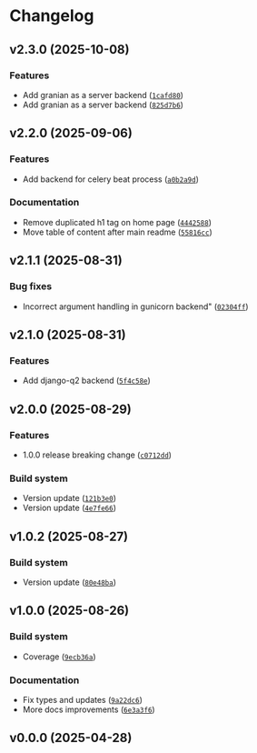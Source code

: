 # Changelog

## v2.3.0 (2025-10-08)

### Features

- Add granian as a server backend ([`1cafd80`](https://github.com/nanorepublica/django-prodserver/commit/1cafd804b97f5a2d093e844260676e9f24946d87))
- Add granian as a server backend ([`825d7b6`](https://github.com/nanorepublica/django-prodserver/commit/825d7b6c42c2931a9f12bf867e9a0bf33049b5c4))

## v2.2.0 (2025-09-06)

### Features

- Add backend for celery beat process ([`a0b2a9d`](https://github.com/nanorepublica/django-prodserver/commit/a0b2a9ddd74be99a84c79df2534c90f61441c908))

### Documentation

- Remove duplicated h1 tag on home page ([`4442588`](https://github.com/nanorepublica/django-prodserver/commit/44425882fa71d0f9b8a027f5c6ec3b50ecada26a))
- Move table of content after main readme ([`55816cc`](https://github.com/nanorepublica/django-prodserver/commit/55816cc99b47403d716db1a2889d57ef5d1a4169))

## v2.1.1 (2025-08-31)

### Bug fixes

- Incorrect argument handling in gunicorn backend" ([`02304ff`](https://github.com/nanorepublica/django-prodserver/commit/02304ffa29a70f76ce7a7bb987640c48c5224338))

## v2.1.0 (2025-08-31)

### Features

- Add django-q2 backend ([`5f4c58e`](https://github.com/nanorepublica/django-prodserver/commit/5f4c58e1645f8cd322e75d48f8ddae3ca4ba5058))

## v2.0.0 (2025-08-29)

### Features

- 1.0.0 release breaking change ([`c0712dd`](https://github.com/nanorepublica/django-prodserver/commit/c0712dd8bbe02fb19ae94e079c6b3b85e94f5ed9))

### Build system

- Version update ([`121b3e0`](https://github.com/nanorepublica/django-prodserver/commit/121b3e0c68f68b63b1fcca17019f820dd93fdcf8))
- Version update ([`4e7fe66`](https://github.com/nanorepublica/django-prodserver/commit/4e7fe66a7b1eea807130bb5fa902983cdec20220))

## v1.0.2 (2025-08-27)

### Build system

- Version update ([`80e48ba`](https://github.com/nanorepublica/django-prodserver/commit/80e48ba0c74b5be3878d865c9e245b9040072b3d))

## v1.0.0 (2025-08-26)

### Build system

- Coverage ([`9ecb36a`](https://github.com/nanorepublica/django-prodserver/commit/9ecb36a22095933cdbe5daf6b4f3342f7a833692))

### Documentation

- Fix types and updates ([`9a22dc6`](https://github.com/nanorepublica/django-prodserver/commit/9a22dc683a6bfd56657e5b3c76273bd300e96c0b))
- More docs improvements ([`6e3a3f6`](https://github.com/nanorepublica/django-prodserver/commit/6e3a3f66802430cabee1aee710af853c8cc19932))

## v0.0.0 (2025-04-28)
